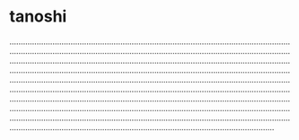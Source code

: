 # tanoshi
.................................................................................................................................................................................................................................................................................................................................................................................................................................................................................................................................................................................................................................................................................................................................................................................................................................................................................................................................................................................................................................................................................................................................................................................................................................................................................